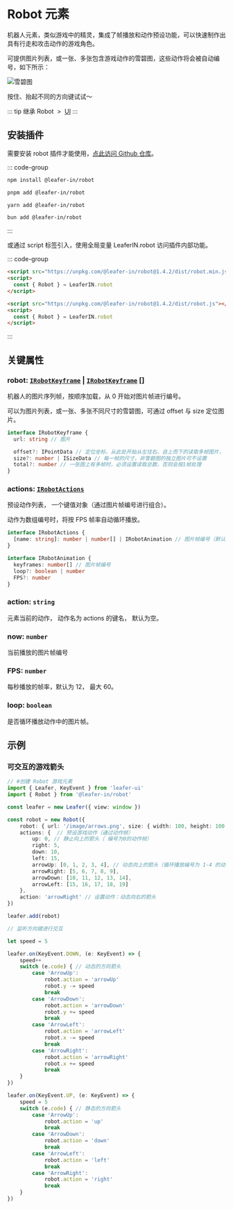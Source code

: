 <script setup>
import Case from '/component/Case.vue'
</script>

# Robot 元素

机器人元素，类似游戏中的精灵，集成了帧播放和动作预设功能，可以快速制作出具有行走和攻击动作的游戏角色。

可提供图片列表，或一张、多张包含游戏动作的雪碧图，这些动作将会被自动编号，如下所示：

![雪碧图](/image/arrows-numbers.png)

<case name="Robot" editor=false></case>

按住、抬起不同的方向键试试～

::: tip 继承
Robot &nbsp;>&nbsp; [UI](/reference/display/UI.md)
:::

## 安装插件

需要安装 robot 插件才能使用，[点此访问 Github 仓库](https://github.com/leaferjs/leafer-in/tree/main/packages/robot)。

::: code-group

```sh [npm]
npm install @leafer-in/robot
```

```sh [pnpm]
pnpm add @leafer-in/robot
```

```sh [yarn]
yarn add @leafer-in/robot
```

```sh [bun]
bun add @leafer-in/robot
```

:::

或通过 script 标签引入，使用全局变量 LeaferIN.robot 访问插件内部功能。

::: code-group

```html [robot.min]
<script src="https://unpkg.com/@leafer-in/robot@1.4.2/dist/robot.min.js"></script>
<script>
  const { Robot } = LeaferIN.robot
</script>
```

```html [robot]
<script src="https://unpkg.com/@leafer-in/robot@1.4.2/dist/robot.js"></script>
<script>
  const { Robot } = LeaferIN.robot
</script>
```

<!-- https://unpkg.com 无法访问时，可替换为 https://cdn.jsdelivr.net/npm -->

:::

## 关键属性

### robot: [`IRobotKeyframe`](/api/interfaces/IRobotKeyframe.md) | [`IRobotKeyframe`](/api/interfaces/IRobotKeyframe.md) []

机器人的图片序列帧，按顺序加载，从 0 开始对图片帧进行编号。

可以为图片列表，或一张、多张不同尺寸的雪碧图，可通过 offset 与 size 定位图片。

```ts
interface IRobotKeyframe {
  url: string // 图片

  offset?: IPointData // 定位坐标，从此处开始从左往右、自上而下的读取多帧图片， 默认为 0,0
  size?: number | ISizeData // 每一帧的尺寸，非雪碧图的独立图片可不设置
  total?: number // 一张图上有多帧时，必须设置读取总数，否则会按1帧处理
}
```

### actions: [`IRobotActions`](/api/interfaces/IRobotActions.md)

预设动作列表， 一个键值对象（通过图片帧编号进行组合）。

动作为数组编号时，将按 FPS 帧率自动循环播放。

```ts
interface IRobotActions {
  [name: string]: number | number[] | IRobotAnimation // 图片帧编号（默认从0开始）
}

interface IRobotAnimation {
  keyframes: number[] // 图片帧编号
  loop?: boolean | number
  FPS?: number
}
```

### action: `string`

元素当前的动作， 动作名为 actions 的键名， 默认为空。

### now: `number`

当前播放的图片帧编号

### FPS: `number`

每秒播放的帧率，默认为 12， 最大 60。

### loop: `boolean`

是否循环播放动作中的图片帧。

<!-- ## 继承元素

### [UI](/reference/display/UI.md) -->

<!-- ## API

### [Robot](/api/classes/Robot.md) -->

## 示例

<case name="Robot" editor=false></case>

### 可交互的游戏箭头

```ts
// #创建 Robot 游戏元素
import { Leafer, KeyEvent } from 'leafer-ui'
import { Robot } from '@leafer-in/robot'

const leafer = new Leafer({ view: window })

const robot = new Robot({
    robot: { url: '/image/arrows.png', size: { width: 100, height: 100 }, total: 20 },
    actions: {  // 预设游戏动作（通过动作帧）
        up: 0, // 静止向上的箭头（ 编号为0的动作帧）
        right: 5,
        down: 10,
        left: 15,
        arrowUp: [0, 1, 2, 3, 4], // 动态向上的箭头（循环播放编号为 1-4 的动作帧）
        arrowRight: [5, 6, 7, 8, 9],
        arrowDown: [10, 11, 12, 13, 14],
        arrowLeft: [15, 16, 17, 18, 19]
    },
    action: 'arrowRight' // 设置动作：动态向右的箭头
})

leafer.add(robot)

// 监听方向键进行交互

let speed = 5

leafer.on(KeyEvent.DOWN, (e: KeyEvent) => {
    speed++
    switch (e.code) { // 动态的方向箭头
        case 'ArrowUp':
            robot.action = 'arrowUp'
            robot.y -= speed
            break
        case 'ArrowDown':
            robot.action = 'arrowDown'
            robot.y += speed
            break
        case 'ArrowLeft':
            robot.action = 'arrowLeft'
            robot.x -= speed
            break
        case 'ArrowRight':
            robot.action = 'arrowRight'
            robot.x += speed
            break
    }
})

leafer.on(KeyEvent.UP, (e: KeyEvent) => {
    speed = 5
    switch (e.code) { // 静态的方向箭头
        case 'ArrowUp':
            robot.action = 'up'
            break
        case 'ArrowDown':
            robot.action = 'down'
            break
        case 'ArrowLeft':
            robot.action = 'left'
            break
        case 'ArrowRight':
            robot.action = 'right'
            break
    }
})
```

<!-- 箭头的雪碧图

![雪碧图](/image/arrows.png) -->
